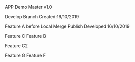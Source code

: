 APP Demo Master v1.0

Develop Branch
Created:16/10/2019

Feature A before Local Merge Publish
Developed 16/10/2019

Feature C
Feature B

Feature C2

Feature G
Feature F